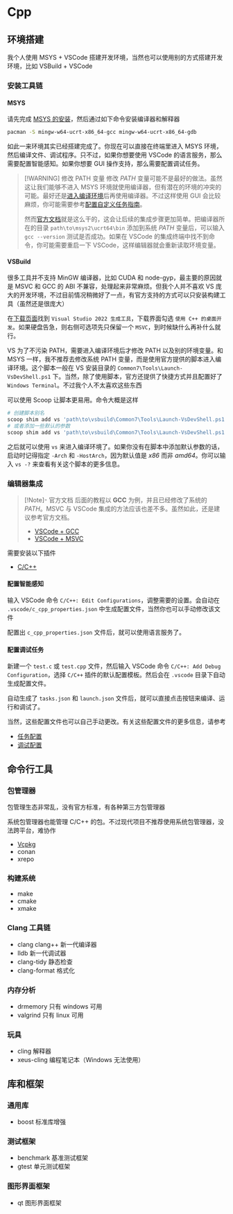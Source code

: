 # Cpp

## 环境搭建

我个人使用 MSYS + VSCode 搭建开发环境，当然也可以使用别的方式搭建开发环境，比如 VSBuild + VSCode

### 安装工具链

#### MSYS

请先完成 [MSYS 的安装](../环境管理/MSYS.md)，然后通过如下命令安装编译器和解释器

```sh
pacman -S mingw-w64-ucrt-x86_64-gcc mingw-w64-ucrt-x86_64-gdb
```

如此一来环境其实已经搭建完成了。你现在可以直接在终端里进入 MSYS 环境，然后编译文件、调试程序。只不过，如果你想要使用 VSCode 的语言服务，那么需要配置智能感知。如果你想要 GUI 操作支持，那么需要配置调试任务。

> [!WARNING] 修改 PATH 变量
> 修改 *PATH* 变量可能不是最好的做法。虽然这让我们能够不进入 MSYS 环境就使用编译器，但有潜在的环境的冲突的可能。最好还是[进入编译环境](../环境管理/MSYS.md#进入环境)后再使用编译器。不过这样使用 GUI 会比较麻烦，你可能需要参考[配置自定义任务指南](https://code.visualstudio.com/docs/debugtest/tasks#_custom-tasks)。
>
> 然而[官方文档](https://code.visualstudio.com/docs/cpp/config-mingw#_installing-the-mingww64-toolchain)就是这么干的，这会让后续的集成步骤更加简单。把编译器所在的目录 `path\to\msys2\ucrt64\bin` 添加到系统 *PATH* 变量后，可以输入 `gcc --version` 测试是否成功。如果在 VSCode 的集成终端中找不到命令，你可能需要重启一下 VSCode，这样编辑器就会重新读取环境变量。

#### VSBuild

很多工具并不支持 MinGW 编译器，比如 CUDA 和 node-gyp，最主要的原因就是 MSVC 和 GCC 的 ABI 不兼容，处理起来非常麻烦。但我个人并不喜欢 VS 庞大的开发环境，不过目前情况稍微好了一点，有官方支持的方式可以只安装构建工具（虽然还是很庞大）

在[下载页面](https://visualstudio.microsoft.com/zh-hans/downloads/)找到 `Visual Studio 2022 生成工具`，下载界面勾选 `使用 C++ 的桌面开发`。如果硬盘告急，则右侧可选项先只保留一个 `MSVC`，到时候缺什么再补什么就行。

VS 为了不污染 PATH，需要进入编译环境后才修改 PATH 以及别的环境变量。和 MSYS 一样，我不推荐去修改系统 PATH 变量，而是使用官方提供的脚本进入编译环境。这个脚本一般在 VS 安装目录的 `Common7\Tools\Launch-VsDevShell.ps1` 下。当然，除了使用脚本，官方还提供了快捷方式并且配置好了 `Windows Terminal`。不过我个人不太喜欢这些东西

可以使用 Scoop 让脚本更易用。命令大概是这样

```sh
# 创建脚本别名
scoop shim add vs 'path\to\vsbuild\Common7\Tools\Launch-VsDevShell.ps1'
# 或者添加一些默认的参数
scoop shim add vs 'path\to\vsbuild\Common7\Tools\Launch-VsDevShell.ps1' '--' -Arch amd64 -HostArch amd64
```

之后就可以使用 `vs` 来进入编译环境了。如果你没有在脚本中添加默认参数的话，启动时记得指定 `-Arch` 和 `-HostArch`，因为默认值是 *x86* 而非 *amd64*。你可以输入 `vs -?` 来查看有关这个脚本的更多信息。

### 编辑器集成

> [!Note]- 官方文档
> 后面的教程以 **GCC** 为例，并且已经修改了系统的 *PATH*。MSVC 与 VSCode 集成的方法应该也差不多。虽然如此，还是建议参考官方文档。
>
> - [VSCode + GCC](https://code.visualstudio.com/docs/cpp/config-mingw)
> - [VSCode + MSVC](https://code.visualstudio.com/docs/cpp/config-msvc)

需要安装以下插件

- [C/C++](https://marketplace.visualstudio.com/items?itemName=ms-vscode.cpptools)

#### 配置智能感知

输入 VSCode 命令 `C/C++: Edit Configurations`，调整需要的设置。会自动在 `.vscode/c_cpp_properties.json` 中生成配置文件，当然你也可以手动修改该文件

配置出 `c_cpp_properties.json` 文件后，就可以使用语言服务了。

#### 配置调试任务

新建一个 `test.c` 或 `test.cpp` 文件，然后输入 VSCode 命令 `C/C++: Add Debug Configuration`，选择 `C/C++` 插件的默认配置模板。然后会在 `.vscode` 目录下自动生成配置文件。

自动生成了 `tasks.json` 和 `launch.json` 文件后，就可以直接点击按钮来编译、运行和调试了。

当然，这些配置文件也可以自己手动更改。有关这些配置文件的更多信息，请参考

- [任务配置](https://code.visualstudio.com/docs/debugtest/tasks)
- [调试配置](https://code.visualstudio.com/docs/debugtest/debugging-configuration)

## 命令行工具

### 包管理器

包管理生态非常乱，没有官方标准，有各种第三方包管理器

系统包管理器也能管理 C/C++ 的包。不过现代项目不推荐使用系统包管理器，没法跨平台，难协作

- [Vcpkg](../包管理/Vcpkg.md)
- conan
- xrepo

### 构建系统

- make
- cmake
- xmake

### Clang 工具链

- clang clang++ 新一代编译器
- lldb 新一代调试器
- clang-tidy 静态检查
- clang-format 格式化

### 内存分析

- drmemory 只有 windows 可用
- valgrind 只有 linux 可用

### 玩具

- cling 解释器
- xeus-cling 编程笔记本（Windows 无法使用）

## 库和框架

### 通用库

- boost 标准库增强

### 测试框架

- benchmark 基准测试框架
- gtest 单元测试框架

### 图形界面框架

- qt 图形界面框架
